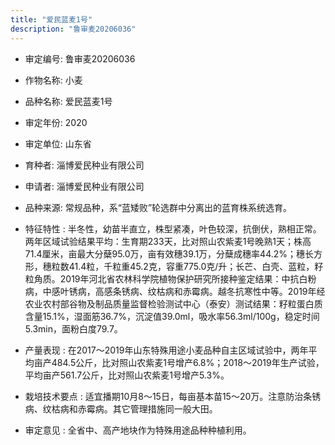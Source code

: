 ```yaml
---
title: "爱民蓝麦1号"
description: "鲁审麦20206036"
---
```

* 审定编号:  鲁审麦20206036

*  作物名称:  小麦

*  品种名称:  爱民蓝麦1号

*  审定年份:  2020

*  审定单位:  山东省

* 育种者:  淄博爱民种业有限公司

*  申请者:  淄博爱民种业有限公司

*  品种来源:  常规品种，系“蓝矮败”轮选群中分离出的蓝育株系统选育。

*  特征特性 : 
半冬性，幼苗半直立，株型紧凑，叶色较深，抗倒伏，熟相正常。两年区域试验结果平均：生育期233天，比对照山农紫麦1号晚熟1天；株高71.4厘米，亩最大分蘖95.0万，亩有效穗39.1万，分蘖成穗率44.2%；穗长方形，穗粒数41.4粒，千粒重45.2克，容重775.0克/升；长芒、白壳、蓝粒，籽粒角质。2019年河北省农林科学院植物保护研究所接种鉴定结果：中抗白粉病，中感叶锈病，高感条锈病、纹枯病和赤霉病。越冬抗寒性中等。2019年经农业农村部谷物及制品质量监督检验测试中心（泰安）测试结果：籽粒蛋白质含量15.1%，湿面筋36.7%，沉淀值39.0ml，吸水率56.3ml/100g，稳定时间5.3min，面粉白度79.7。
 
*  产量表现 : 
在2017～2019年山东特殊用途小麦品种自主区域试验中，两年平均亩产484.5公斤，比对照山农紫麦1号增产6.8%；2018～2019年生产试验，平均亩产561.7公斤，比对照山农紫麦1号增产5.3%。

*  栽培技术要点 : 
适宜播期10月8～15日，每亩基本苗15～20万。注意防治条锈病、纹枯病和赤霉病。其它管理措施同一般大田。

*  审定意见 : 
全省中、高产地块作为特殊用途品种种植利用。
